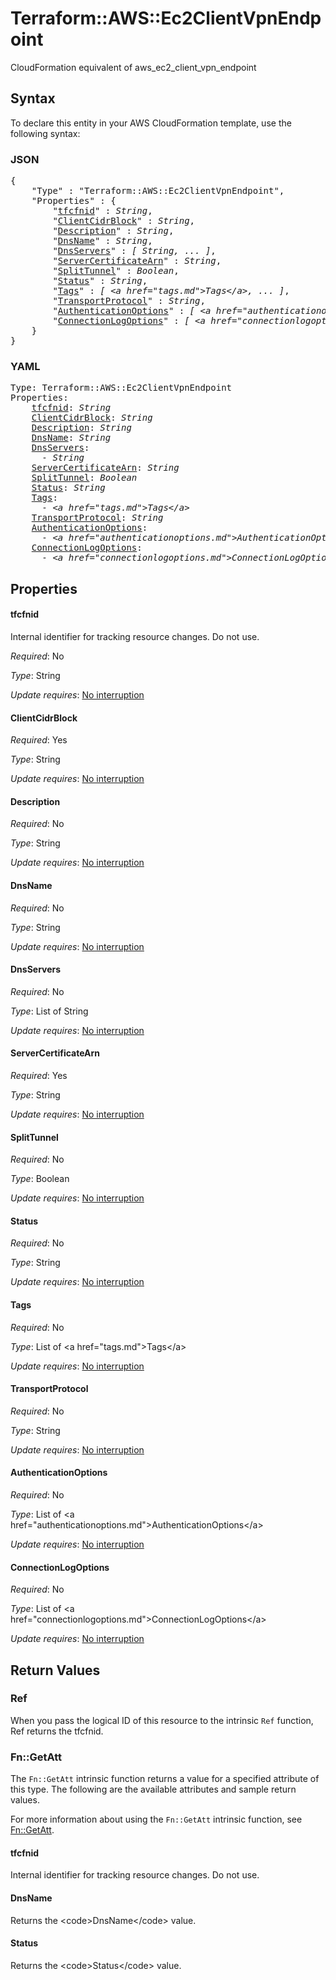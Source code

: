 # Terraform::AWS::Ec2ClientVpnEndpoint

CloudFormation equivalent of aws_ec2_client_vpn_endpoint

## Syntax

To declare this entity in your AWS CloudFormation template, use the following syntax:

### JSON

<pre>
{
    "Type" : "Terraform::AWS::Ec2ClientVpnEndpoint",
    "Properties" : {
        "<a href="#tfcfnid" title="tfcfnid">tfcfnid</a>" : <i>String</i>,
        "<a href="#clientcidrblock" title="ClientCidrBlock">ClientCidrBlock</a>" : <i>String</i>,
        "<a href="#description" title="Description">Description</a>" : <i>String</i>,
        "<a href="#dnsname" title="DnsName">DnsName</a>" : <i>String</i>,
        "<a href="#dnsservers" title="DnsServers">DnsServers</a>" : <i>[ String, ... ]</i>,
        "<a href="#servercertificatearn" title="ServerCertificateArn">ServerCertificateArn</a>" : <i>String</i>,
        "<a href="#splittunnel" title="SplitTunnel">SplitTunnel</a>" : <i>Boolean</i>,
        "<a href="#status" title="Status">Status</a>" : <i>String</i>,
        "<a href="#tags" title="Tags">Tags</a>" : <i>[ &lt;a href=&#34;tags.md&#34;&gt;Tags&lt;/a&gt;, ... ]</i>,
        "<a href="#transportprotocol" title="TransportProtocol">TransportProtocol</a>" : <i>String</i>,
        "<a href="#authenticationoptions" title="AuthenticationOptions">AuthenticationOptions</a>" : <i>[ &lt;a href=&#34;authenticationoptions.md&#34;&gt;AuthenticationOptions&lt;/a&gt;, ... ]</i>,
        "<a href="#connectionlogoptions" title="ConnectionLogOptions">ConnectionLogOptions</a>" : <i>[ &lt;a href=&#34;connectionlogoptions.md&#34;&gt;ConnectionLogOptions&lt;/a&gt;, ... ]</i>
    }
}
</pre>

### YAML

<pre>
Type: Terraform::AWS::Ec2ClientVpnEndpoint
Properties:
    <a href="#tfcfnid" title="tfcfnid">tfcfnid</a>: <i>String</i>
    <a href="#clientcidrblock" title="ClientCidrBlock">ClientCidrBlock</a>: <i>String</i>
    <a href="#description" title="Description">Description</a>: <i>String</i>
    <a href="#dnsname" title="DnsName">DnsName</a>: <i>String</i>
    <a href="#dnsservers" title="DnsServers">DnsServers</a>: <i>
      - String</i>
    <a href="#servercertificatearn" title="ServerCertificateArn">ServerCertificateArn</a>: <i>String</i>
    <a href="#splittunnel" title="SplitTunnel">SplitTunnel</a>: <i>Boolean</i>
    <a href="#status" title="Status">Status</a>: <i>String</i>
    <a href="#tags" title="Tags">Tags</a>: <i>
      - &lt;a href=&#34;tags.md&#34;&gt;Tags&lt;/a&gt;</i>
    <a href="#transportprotocol" title="TransportProtocol">TransportProtocol</a>: <i>String</i>
    <a href="#authenticationoptions" title="AuthenticationOptions">AuthenticationOptions</a>: <i>
      - &lt;a href=&#34;authenticationoptions.md&#34;&gt;AuthenticationOptions&lt;/a&gt;</i>
    <a href="#connectionlogoptions" title="ConnectionLogOptions">ConnectionLogOptions</a>: <i>
      - &lt;a href=&#34;connectionlogoptions.md&#34;&gt;ConnectionLogOptions&lt;/a&gt;</i>
</pre>

## Properties

#### tfcfnid

Internal identifier for tracking resource changes. Do not use.

_Required_: No

_Type_: String

_Update requires_: [No interruption](https://docs.aws.amazon.com/AWSCloudFormation/latest/UserGuide/using-cfn-updating-stacks-update-behaviors.html#update-no-interrupt)

#### ClientCidrBlock

_Required_: Yes

_Type_: String

_Update requires_: [No interruption](https://docs.aws.amazon.com/AWSCloudFormation/latest/UserGuide/using-cfn-updating-stacks-update-behaviors.html#update-no-interrupt)

#### Description

_Required_: No

_Type_: String

_Update requires_: [No interruption](https://docs.aws.amazon.com/AWSCloudFormation/latest/UserGuide/using-cfn-updating-stacks-update-behaviors.html#update-no-interrupt)

#### DnsName

_Required_: No

_Type_: String

_Update requires_: [No interruption](https://docs.aws.amazon.com/AWSCloudFormation/latest/UserGuide/using-cfn-updating-stacks-update-behaviors.html#update-no-interrupt)

#### DnsServers

_Required_: No

_Type_: List of String

_Update requires_: [No interruption](https://docs.aws.amazon.com/AWSCloudFormation/latest/UserGuide/using-cfn-updating-stacks-update-behaviors.html#update-no-interrupt)

#### ServerCertificateArn

_Required_: Yes

_Type_: String

_Update requires_: [No interruption](https://docs.aws.amazon.com/AWSCloudFormation/latest/UserGuide/using-cfn-updating-stacks-update-behaviors.html#update-no-interrupt)

#### SplitTunnel

_Required_: No

_Type_: Boolean

_Update requires_: [No interruption](https://docs.aws.amazon.com/AWSCloudFormation/latest/UserGuide/using-cfn-updating-stacks-update-behaviors.html#update-no-interrupt)

#### Status

_Required_: No

_Type_: String

_Update requires_: [No interruption](https://docs.aws.amazon.com/AWSCloudFormation/latest/UserGuide/using-cfn-updating-stacks-update-behaviors.html#update-no-interrupt)

#### Tags

_Required_: No

_Type_: List of &lt;a href=&#34;tags.md&#34;&gt;Tags&lt;/a&gt;

_Update requires_: [No interruption](https://docs.aws.amazon.com/AWSCloudFormation/latest/UserGuide/using-cfn-updating-stacks-update-behaviors.html#update-no-interrupt)

#### TransportProtocol

_Required_: No

_Type_: String

_Update requires_: [No interruption](https://docs.aws.amazon.com/AWSCloudFormation/latest/UserGuide/using-cfn-updating-stacks-update-behaviors.html#update-no-interrupt)

#### AuthenticationOptions

_Required_: No

_Type_: List of &lt;a href=&#34;authenticationoptions.md&#34;&gt;AuthenticationOptions&lt;/a&gt;

_Update requires_: [No interruption](https://docs.aws.amazon.com/AWSCloudFormation/latest/UserGuide/using-cfn-updating-stacks-update-behaviors.html#update-no-interrupt)

#### ConnectionLogOptions

_Required_: No

_Type_: List of &lt;a href=&#34;connectionlogoptions.md&#34;&gt;ConnectionLogOptions&lt;/a&gt;

_Update requires_: [No interruption](https://docs.aws.amazon.com/AWSCloudFormation/latest/UserGuide/using-cfn-updating-stacks-update-behaviors.html#update-no-interrupt)

## Return Values

### Ref

When you pass the logical ID of this resource to the intrinsic `Ref` function, Ref returns the tfcfnid.

### Fn::GetAtt

The `Fn::GetAtt` intrinsic function returns a value for a specified attribute of this type. The following are the available attributes and sample return values.

For more information about using the `Fn::GetAtt` intrinsic function, see [Fn::GetAtt](https://docs.aws.amazon.com/AWSCloudFormation/latest/UserGuide/intrinsic-function-reference-getatt.html).

#### tfcfnid

Internal identifier for tracking resource changes. Do not use.

#### DnsName

Returns the &lt;code&gt;DnsName&lt;/code&gt; value.

#### Status

Returns the &lt;code&gt;Status&lt;/code&gt; value.

